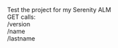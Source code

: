 Test the project for my Serenity ALM<br>
GET calls:<br> 
    /version<br>
    /name<br>
    /lastname<br>
    <br>

    